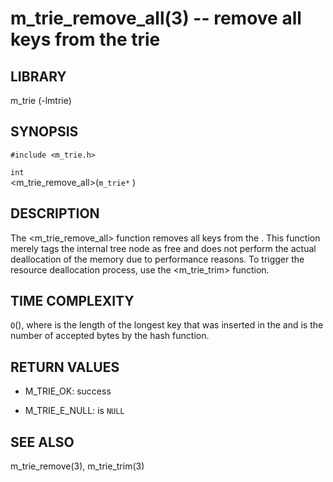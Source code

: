 m_trie_remove_all(3) -- remove all keys from the trie 
=====================================================

## LIBRARY
m_trie (-lmtrie)

## SYNOPSIS
`#include <m_trie.h>`

`int`   
<m_trie_remove_all>(`m_trie*` <trie>)

## DESCRIPTION
The <m_trie_remove_all> function removes all keys from the <trie>. This
function merely tags the internal tree node as free and does not perform the
actual deallocation of the memory due to performance reasons. To trigger the
resource deallocation process, use the <m_trie_trim> function.

## TIME COMPLEXITY
`O`(<lh>), where <l> is the length of the longest key that was inserted in the
<trie> and <h> is the number of accepted bytes by the hash function.

## RETURN VALUES
 * M_TRIE_OK:
   success

 * M_TRIE_E_NULL:
   <trie> is `NULL`

## SEE ALSO
m_trie_remove(3), m_trie_trim(3)

